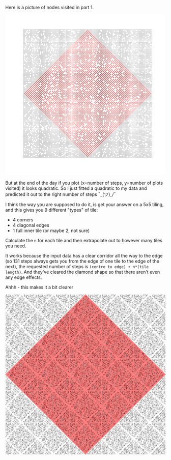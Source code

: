Here is a picture of nodes visited in part 1.

![](./day22-graph.png)

But at the end of the day if you plot (x=number of steps, y=number of plots visited) it looks quadratic.
So I just fitted a quadratic to my data and predicted it out to the right number of steps ¯\_(ツ)_/¯ 

I think the way you are supposed to do it, is get your answer on a 5x5 tiling, and this gives you 9 different "types" of tile:

* 4 corners
* 4 diagonal edges
* 1 full inner tile (or maybe 2, not sure)

Calculate the `n` for each tile and then extrapolate out to however many tiles you need.

It works because the input data has a clear corridor all the way to the edge (so 131 steps always gets you from the edge of one tile to the edge of the next), the requested number of steps is `(centre to edge) + n*(tile length)`. And they've cleared the diamond shape so that there aren't even any edge effects.

Ahhh - this makes it a bit clearer

![](./map-part-2.png)

